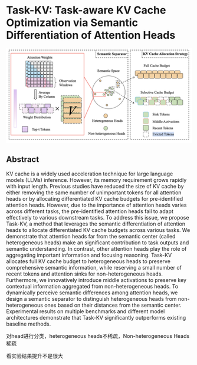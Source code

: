 # Task-KV: Task-aware KV Cache Optimization via Semantic Differentiation of Attention Heads

![](fig6.png)

## Abstract

KV cache is a widely used acceleration technique for large language models
(LLMs) inference. However, its memory requirement grows rapidly with input
length. Previous studies have reduced the size of KV cache by either removing
the same number of unimportant tokens for all attention heads or by allocating
differentiated KV cache budgets for pre-identified attention heads. However,
due to the importance of attention heads varies across different tasks, the
pre-identified attention heads fail to adapt effectively to various downstream
tasks. To address this issue, we propose Task-KV, a method that leverages the
semantic differentiation of attention heads to allocate differentiated KV cache
budgets across various tasks. We demonstrate that attention heads far from the
semantic center (called heterogeneous heads) make an significant contribution
to task outputs and semantic understanding. In contrast, other attention heads
play the role of aggregating important information and focusing reasoning.
Task-KV allocates full KV cache budget to heterogeneous heads to preserve
comprehensive semantic information, while reserving a small number of recent
tokens and attention sinks for non-heterogeneous heads. Furthermore, we
innovatively introduce middle activations to preserve key contextual
information aggregated from non-heterogeneous heads. To dynamically perceive
semantic differences among attention heads, we design a semantic separator to
distinguish heterogeneous heads from non-heterogeneous ones based on their
distances from the semantic center. Experimental results on multiple benchmarks
and different model architectures demonstrate that Task-KV significantly
outperforms existing baseline methods.

对head进行分类，heterogeneous heads不稀疏，Non-heterogeneous Heads稀疏

看实验结果提升不是很大